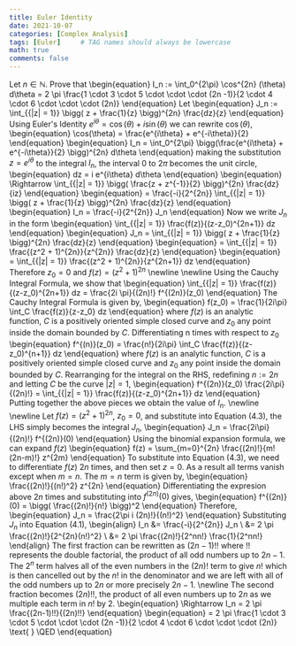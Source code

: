 ```yaml
---
title: Euler Identity
date: 2021-10-07
categories: [Complex Analysis]
tags: [Euler]     # TAG names should always be lowercase
math: true
comments: false
---
```

Let $n \in \mathbb{N}$. Prove that
\begin{equation}
I_n := \int_0^{2\pi} \cos^{2n} (\theta) d\theta = 2 \pi \frac{1 \cdot 3 \cdot 5 \cdot \cdot \cdot (2n -1)}{2 \cdot 4 \cdot 6 \cdot \cdot \cdot (2n)}
\end{equation}
Let
\begin{equation}
J_n := \int_{\{|z| = 1\}} \bigg( z + \frac{1}{z} \bigg)^{2n} \frac{dz}{z}
\end{equation}
Using Euler's Identity $e^{i \theta} = \cos(\theta) + i\sin(\theta)$ we can rewrite $\cos(\theta)$,
\begin{equation}
\cos(\theta) = \frac{e^{i\theta} + e^{-i\theta}}{2}
\end{equation}
\begin{equation}
I_n = \int_0^{2\pi} \bigg(\frac{e^{i\theta} + e^{-i\theta}}{2} \bigg)^{2n} d\theta
\end{equation}
making the substitution $z = e^{i \theta}$ to the integral $I_n$, the interval 0 to $2\pi$ becomes the unit circle,
\begin{equation}
dz = i e^{i\theta} d\theta
\end{equation}
\begin{equation}
\Rightarrow \int_{\{|z| = 1\}} \bigg( \frac{z + z^{-1}}{2} \bigg)^{2n} \frac{dz}{iz}
\end{equation}
\begin{equation}
= \frac{-i}{2^{2n}} \int_{\{|z| = 1\}} \bigg( z + \frac{1}{z} \bigg)^{2n} \frac{dz}{z}
\end{equation}
\begin{equation}
I_n =  \frac{-i}{2^{2n}} J_n
\end{equation}
Now we write $J_n$ in the form
\begin{equation}
\int_{\{|z| = 1\}} \frac{f(z)}{(z-z_0)^{2n+1}} dz
\end{equation}
\begin{equation}
J_n = \int_{\{|z| = 1\}} \bigg( z + \frac{1}{z} \bigg)^{2n} \frac{dz}{z}
\end{equation}
\begin{equation}
= \int_{\{|z| = 1\}} \frac{(z^2 + 1)^{2n}}{z^{2n}} \frac{dz}{z}
\end{equation}
\begin{equation}
= \int_{\{|z| = 1\}} \frac{(z^2 + 1)^{2n}}{z^{2n+1}} dz
\end{equation}
Therefore $z_0 = 0$ and $f(z) = (z^2+1)^{2n}$ \newline \newline
Using the Cauchy Integral Formula, we show that
\begin{equation}
\int_{\{|z| = 1\}} \frac{f(z)}{(z-z_0)^{2n+1}} dz = \frac{2i \pi}{(2n)!} f^{(2n)}(z_0)
\end{equation}
The Cauchy Integral Formula is given by,
\begin{equation}
f(z_0) = \frac{1}{2i\pi} \int_C \frac{f(z)}{z-z_0} dz
\end{equation}
where $f(z)$ is an analytic function, $C$ is a positively oriented simple closed curve and $z_0$ any point inside the domain bounded by $C$. Differentiating n times with respect to $z_0$
\begin{equation}
f^{(n)}(z_0) = \frac{n!}{2i\pi} \int_C \frac{f(z)}{(z-z_0)^{n+1}} dz
\end{equation}
where $f(z)$ is an analytic function, $C$ is a positively oriented simple closed curve and $z_0$ any point inside the domain bounded by $C$. Rearranging for the integral on the RHS, redefining $n:=2n$ and letting $C$ be the curve $|z| = 1$,
\begin{equation}
f^{(2n)}(z_0) \frac{2i\pi}{(2n)!} = \int_{\{|z| = 1\}} \frac{f(z)}{(z-z_0)^{2n+1}} dz
\end{equation}
Putting together the above pieces we obtain the value of $I_n$. \newline \newline
Let $f(z) = (z^2+1)^{2n}$, $z_0 = 0$, and substitute into Equation (4.3), the LHS simply becomes the integral $J_n$,
\begin{equation}
J_n = \frac{2i\pi}{(2n)!} f^{(2n)}(0)
\end{equation}
Using the binomial expansion formula, we can expand $f(z)$
\begin{equation}
f(z) = \sum_{m=0}^{2n} \frac{(2n)!}{m!(2n-m)!} z^{2m}
\end{equation}
To substitute into Equation (4.3), we need to differentiate $f(z)$ $2n$ times, and then set $z = 0$. As a result all terms vanish except when $m = n$. The $m = n$ term is given by,
\begin{equation}
\frac{(2n)!}{(n!)^2} z^{2n}
\end{equation}
Differentiating the expresion above $2n$ times and substituting into $f^{(2n)}(0)$ gives,
\begin{equation}
f^{(2n)}(0) = \bigg( \frac{(2n)!}{n!} \bigg)^2
\end{equation}
Therefore,
\begin{equation}
J_n = \frac{2\pi i (2n)!}{(n!)^2}
\end{equation}
Substituting $J_n$ into Equation (4.1),
\begin{align}
I_n &=  \frac{-i}{2^{2n}} J_n \\
&= 2 \pi \frac{(2n)!}{2^{2n}(n!)^2} \\
&= 2 \pi \frac{(2n)!}{2^nn!} \frac{1}{2^nn!}
\end{align}
The first fraction can be rewritten as $(2n-1)!!$ where !! represents the double factorial, the product of all odd numbers up to $2n-1$. The $2^n$ term halves all of the even numbers in the $(2n)!$ term to give $n!$ which is then cancelled out by the $n!$ in the denominator and we are left with all of the odd numbers up to $2n$ or more precisely $2n-1$. \newline
The second fraction becomes $(2n)!!$, the product of all even numbers up to $2n$ as we multiple each term in $n!$ by 2.
\begin{equation}
\Rightarrow I_n = 2 \pi \frac{(2n-1)!!}{(2n)!!}
\end{equation}
\begin{equation}
= 2 \pi \frac{1 \cdot 3 \cdot 5 \cdot \cdot \cdot (2n -1)}{2 \cdot 4 \cdot 6 \cdot \cdot \cdot (2n)} \text{ } \QED
\end{equation}
